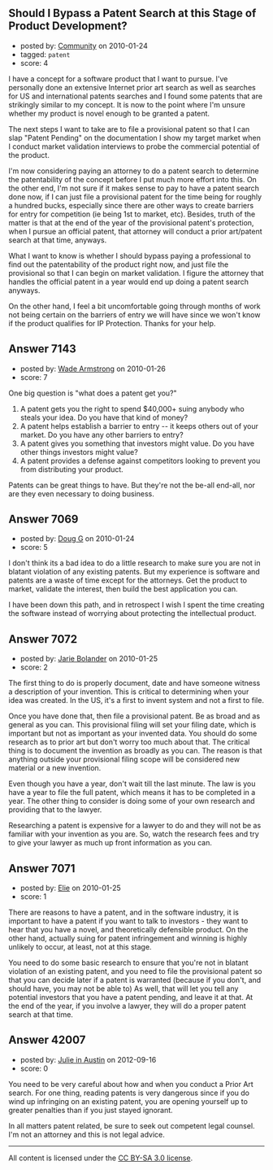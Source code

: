 ## Should I Bypass a Patent Search at this Stage of Product Development?

- posted by: [Community](https://stackexchange.com/users/-1/-1-community) on 2010-01-24
- tagged: `patent`
- score: 4

I have a concept for a software product that I want to pursue. I've personally done an extensive Internet prior art search as well as searches for US and international patents searches and I found some patents that are strikingly similar to my concept. It is now to the point where I'm unsure whether my product is novel enough to be granted a patent.

The next steps I want to take are to file a provisional patent so that I can slap "Patent Pending" on the documentation I show my target market when I conduct market validation interviews to probe the commercial potential of the product.

I'm now considering paying an attorney to do a patent search to determine the patentability of the concept before I put much more effort into this. On the other end, I'm not sure if it makes sense to pay to have a patent search done now, if I can just file a provisional patent for the time being for roughly a hundred bucks, especially since there are other ways to create barriers for entry for competition (ie being 1st to market, etc). Besides, truth of the matter is that at the end of the year of the provisional patent's protection, when I pursue an official patent, that attorney will conduct a prior art/patent search at that time, anyways.

What I want to know is whether I should bypass paying a professional to find out the patentability of the product right now, and just file the provisional so that I can begin on market validation. I figure the attorney that handles the official patent in a year would end up doing a patent search anyways.

On the other hand, I feel a bit uncomfortable going through months of work not being certain on the barriers of entry we will have since we won't know if the product qualifies for IP Protection. Thanks for your help.



## Answer 7143

- posted by: [Wade Armstrong](https://stackexchange.com/users/-1/2229-wade-armstrong) on 2010-01-26
- score: 7

One big question is "what does a patent get you?" 

1. A patent gets you the right to spend $40,000+ suing anybody who steals your idea. Do you have that kind of money? 
1. A patent helps establish a barrier to entry -- it keeps others out of your market. Do you have any other barriers to entry?
1. A patent gives you something that investors might value. Do you have other things investors might value?
1. A patent provides a defense against competitors looking to prevent you from distributing your product. 

Patents can be great things to have. But they're not the be-all end-all, nor are they even necessary to doing business. 




## Answer 7069

- posted by: [Doug G](https://stackexchange.com/users/-1/2107-doug-g) on 2010-01-24
- score: 5

I don't think its a bad idea to do a little research to make sure you are not in blatant violation of any existing patents.  But my experience is software and patents are a waste of time except for the attorneys.  Get the product to market, validate the interest, then build the best application you can.  

I have been down this path, and in retrospect I wish I spent the time creating the software instead of worrying about protecting the intellectual product.  




## Answer 7072

- posted by: [Jarie Bolander](https://stackexchange.com/users/-1/585-jarie-bolander) on 2010-01-25
- score: 2

The first thing to do is properly document, date and have someone witness a description of your invention. This is critical to determining when your idea was created. In the US, it's a first to invent system and not a first to file.

Once you have done that, then file a provisional patent. Be as broad and as general as you can. This provisional filing will set your filing date, which is important but not as important as your invented data. You should do some research as to prior art but don't worry too much about that. The critical thing is to document the invention as broadly as you can. The reason is that anything outside your provisional filing scope will be considered new material or a new invention.

Even though you have a year, don't wait till the last minute. The law is you have a year to file the full patent, which means it has to be completed in a year. The other thing to consider is doing some of your own research and providing that to the lawyer. 

Researching a patent is expensive for a lawyer to do and they will not be as familiar with your invention as you are. So, watch the research fees and try to give your lawyer as much up front information as you can.


## Answer 7071

- posted by: [Elie](https://stackexchange.com/users/-1/1752-elie) on 2010-01-25
- score: 1

There are reasons to have a patent, and in the software industry, it is important to have a patent if you want to talk to investors - they want to hear that you have a novel, and theoretically defensible product. On the other hand, actually suing for patent infringement and winning is highly unlikely to occur, at least, not at this stage.

You need to do some basic research to ensure that you're not in blatant violation of an existing patent, and you need to file the provisional patent so that you can decide later if a patent is warranted (because if you don't, and should have, you may not be able to) As well, that will let you tell any potential investors that you have a patent pending, and leave it at that. At the end of the year, if you involve a lawyer, they will do a proper patent search at that time.  


## Answer 42007

- posted by: [Julie in Austin](https://stackexchange.com/users/-1/19676-julie-in-austin) on 2012-09-16
- score: 0

You need to be very careful about how and when you conduct a Prior Art search.  For one thing, reading patents is very dangerous since if you do wind up infringing on an existing patent, you are opening yourself up to greater penalties than if you just stayed ignorant.

In all matters patent related, be sure to seek out competent legal counsel.  I'm not an attorney and this is not legal advice.



---

All content is licensed under the [CC BY-SA 3.0 license](https://creativecommons.org/licenses/by-sa/3.0/).

